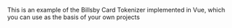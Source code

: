 This is an example of the Billsby Card Tokenizer implemented in Vue, which you can use as the basis of your own projects